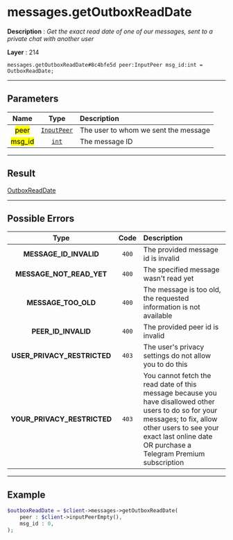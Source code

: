 # messages.getOutboxReadDate

**Description** : *Get the exact read date of one of our messages, sent to a private chat with another user*

**Layer** : 214

```tl
messages.getOutboxReadDate#8c4bfe5d peer:InputPeer msg_id:int = OutboxReadDate;
```

---

## Parameters

| Name | Type | Description |
| :---: | :---: | :--- |
| <mark>peer</mark> | [`InputPeer`](type/InputPeer) | The user to whom we sent the message |
| <mark>msg_id</mark> | [`int`](type/int) | The message ID |

---

## Result

[OutboxReadDate](type/OutboxReadDate)

---

## Possible Errors

| Type | Code | Description |
| :---: | :---: | :--- |
| **MESSAGE_ID_INVALID** | `400` | The provided message id is invalid |
| **MESSAGE_NOT_READ_YET** | `400` | The specified message wasn't read yet |
| **MESSAGE_TOO_OLD** | `400` | The message is too old, the requested information is not available |
| **PEER_ID_INVALID** | `400` | The provided peer id is invalid |
| **USER_PRIVACY_RESTRICTED** | `403` | The user's privacy settings do not allow you to do this |
| **YOUR_PRIVACY_RESTRICTED** | `403` | You cannot fetch the read date of this message because you have disallowed other users to do so for your messages; to fix, allow other users to see your exact last online date OR purchase a Telegram Premium subscription |

---

## Example

```php
$outboxReadDate = $client->messages->getOutboxReadDate(
	peer : $client->inputPeerEmpty(),
	msg_id : 0,
);
```
